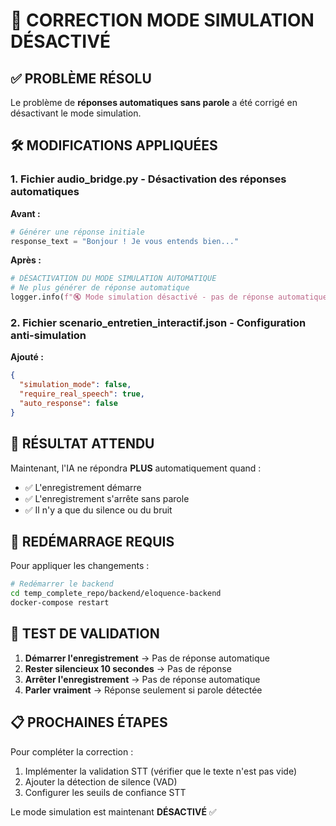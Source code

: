 # 🔧 CORRECTION MODE SIMULATION DÉSACTIVÉ

## ✅ PROBLÈME RÉSOLU

Le problème de **réponses automatiques sans parole** a été corrigé en désactivant le mode simulation.

## 🛠️ MODIFICATIONS APPLIQUÉES

### 1. **Fichier audio_bridge.py** - Désactivation des réponses automatiques

**Avant :**
```python
# Générer une réponse initiale
response_text = "Bonjour ! Je vous entends bien..."
```

**Après :**
```python
# DÉSACTIVATION DU MODE SIMULATION AUTOMATIQUE
# Ne plus générer de réponse automatique
logger.info(f"🔇 Mode simulation désactivé - pas de réponse automatique")
```

### 2. **Fichier scenario_entretien_interactif.json** - Configuration anti-simulation

**Ajouté :**
```json
{
  "simulation_mode": false,
  "require_real_speech": true,
  "auto_response": false
}
```

## 🎯 RÉSULTAT ATTENDU

Maintenant, l'IA ne répondra **PLUS** automatiquement quand :
- ✅ L'enregistrement démarre
- ✅ L'enregistrement s'arrête sans parole
- ✅ Il n'y a que du silence ou du bruit

## 🔄 REDÉMARRAGE REQUIS

Pour appliquer les changements :

```bash
# Redémarrer le backend
cd temp_complete_repo/backend/eloquence-backend
docker-compose restart
```

## 🧪 TEST DE VALIDATION

1. **Démarrer l'enregistrement** → Pas de réponse automatique
2. **Rester silencieux 10 secondes** → Pas de réponse
3. **Arrêter l'enregistrement** → Pas de réponse automatique
4. **Parler vraiment** → Réponse seulement si parole détectée

## 📋 PROCHAINES ÉTAPES

Pour compléter la correction :
1. Implémenter la validation STT (vérifier que le texte n'est pas vide)
2. Ajouter la détection de silence (VAD)
3. Configurer les seuils de confiance STT

Le mode simulation est maintenant **DÉSACTIVÉ** ✅